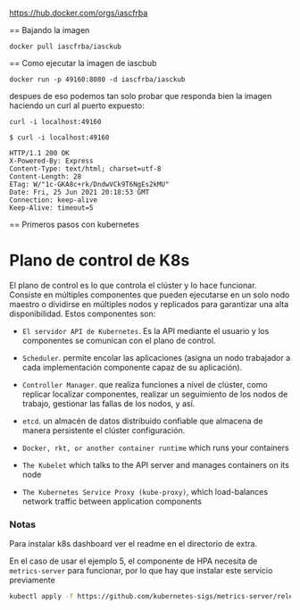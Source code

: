 
https://hub.docker.com/orgs/iascfrba

== Bajando la imagen


```
docker pull iascfrba/iasckub
```


== Como ejecutar la imagen de iascbub

```
docker run -p 49160:8080 -d iascfrba/iasckub
```

despues de eso podemos tan solo probar que responda bien la imagen haciendo un curl al puerto expuesto:

```
curl -i localhost:49160
````

```
$ curl -i localhost:49160

HTTP/1.1 200 OK
X-Powered-By: Express
Content-Type: text/html; charset=utf-8
Content-Length: 28
ETag: W/"1c-GKA8c+rk/DndwVCk9T6NgEs2kMU"
Date: Fri, 25 Jun 2021 20:18:53 GMT
Connection: keep-alive
Keep-Alive: timeout=5
```

== Primeros pasos con kubernetes

# Plano de control de K8s

El plano de control es lo que controla el clúster y lo hace funcionar. Consiste en
múltiples componentes que pueden ejecutarse en un solo nodo maestro o dividirse en múltiples
nodos y replicados para garantizar una alta disponibilidad. Estos componentes son:

- `El servidor API de Kubernetes`. Es la API mediante el usuario y los componentes se comunican con el plano de control.
- `Scheduler`. permite encolar las aplicaciones (asigna un nodo trabajador a cada implementación
componente capaz de su aplicación).
- `Controller Manager`. que realiza funciones a nivel de clúster, como replicar
localizar componentes, realizar un seguimiento de los nodos de trabajo, gestionar las fallas de los nodos,
y así.
- `etcd`. un almacén de datos distribuido confiable que almacena de manera persistente el clúster
configuración.


- `Docker, rkt, or another container runtime` which runs your containers
- `The Kubelet` which talks to the API server and manages containers on its node
- `The Kubernetes Service Proxy (kube-proxy)`, which load-balances network traffic
between application components

### Notas

Para instalar k8s dashboard ver el readme en el directorio de extra.

En el caso de usar el ejemplo 5, el componente de HPA necesita de `metrics-server` para funcionar, por lo que hay que instalar este servicio previamente

```bash
kubectl apply -f https://github.com/kubernetes-sigs/metrics-server/releases/download/v0.5.2/components.yaml
```